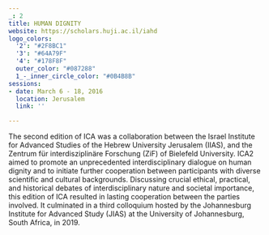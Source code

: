 ```yaml
---
_: 2
title: HUMAN DIGNITY
website: https://scholars.huji.ac.il/iahd
logo_colors:
  '2': "#2F8BC1"
  '3': "#64A79F"
  '4': "#178F8F"
  outer_color: "#087288"
  1_-_inner_circle_color: "#0B4B8B"
sessions:
- date: March 6 - 18, 2016
  location: Jerusalem
  link: ''

---
```

The second edition of ICA was a collaboration between the Israel Institute for Advanced Studies of the Hebrew University Jerusalem (IIAS), and the Zentrum für interdisziplinäre Forschung (ZiF) of Bielefeld University. ICA2 aimed to promote an unprecedented interdisciplinary dialogue on human dignity and to initiate further cooperation between participants with diverse scientific and cultural backgrounds. Discussing crucial ethical, practical, and historical debates of interdisciplinary nature and societal importance, this edition of ICA resulted in lasting cooperation between the parties involved. It culminated in a third colloquium hosted by the Johannesburg Institute for Advanced Study (JIAS) at the University of Johannesburg, South Africa, in 2019.